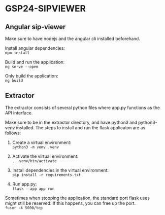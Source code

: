 # GSP24-SIPVIEWER

## Angular sip-viewer

Make sure to have nodejs and the angular cli installed beforehand.

Install angular dependencies:\
`npm install`

Build and run the application:\
`ng serve --open`

Only build the application:\
`ng build`

## Extractor

The extractor consists of several python files where app.py functions as the API interface.

Make sure to be in the extractor directory, and have python3 and python3-venv installed. The steps to install and run the flask applicaton are as follows:

1. Create a virtual environment:\
   `python3 -m venv .venv`

2. Activate the virtual environment:\
   `. .venv/bin/activate`

3. Install dependencies in the virtual environment:\
   `pip install -r requirements.txt`

4. Run app.py:\
   `flask --app app run`

Sometimes when stopping the application, the standard port flask uses might still be reserved. If this happens, you can free up the port.\
`fuser -k 5000/tcp`
